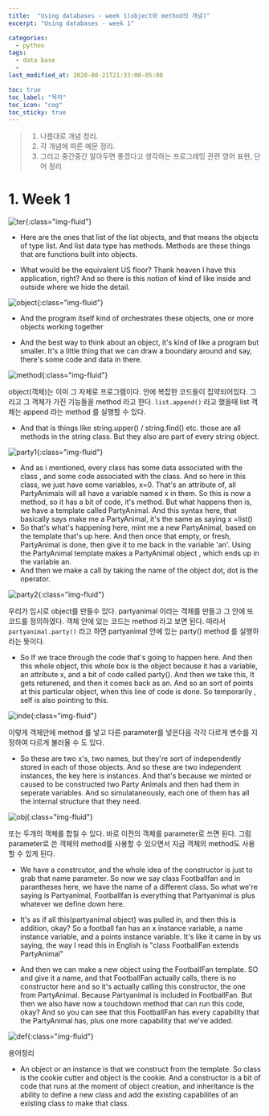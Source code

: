 ```yaml
---
title:  "Using databases - week 1(object와 method의 개념)"
excerpt: "Using databases - week 1"

categories:
  - python
tags:
  - data base
  - 
last_modified_at: 2020-08-21T21:33:00-05:00

toc: true
toc_label: "목차"
toc_icon: "cog"
toc_sticky: true
---
```


> 1. 나름대로 개념 정리.  
> 2. 각 개념에 따른 예문 정리.  
> 3. 그리고 중간중간 알아두면 좋겠다고 생각하는 프로그래밍 관련 영어 표현, 단어 정리


# 1. Week 1

![ter](https://yeonghunko.github.io/assets/img/coursera-python/ter.png){:class="img-fluid"}

- Here are the ones that list of the list objects, and that means the objects of type list. And list data type has methods. Methods are these things that are functions built into objects. 

- What would be the equivalent US floor? Thank heaven I have this application, right? And so there is this notion of kind of  like inside and outside where we hide the detail. 


![object](https://yeonghunko.github.io/assets/img/coursera-python/obeject.png){:class="img-fluid"}

- And the program itself kind of orchestrates these objects, one or more objects working together


- And the best way to think about an object, it's kind of like a program but smaller. It's a little thing that we can draw a boundary around and say, there's some code and data in there. 



![method](https://yeonghunko.github.io/assets/img/coursera-python/method.png){:class="img-fluid"}

object(객체)는 이미 그 자체로 프로그램이다. 안에 복잡한 코드들이 집약되어있다. 그리고 그 객체가 가진 기능들을 method 라고 한다. `list.append()` 라고 했을때 list 객체는 append 라는 method 를 실행할 수 있다. 

- And that is things like string.upper() /  string.find() etc. those are all methods in the string class. But they also are part of every string object.



![party1](https://yeonghunko.github.io/assets/img/coursera-python/party1.png){:class="img-fluid"}

- And as i mentioned, every class has some data associated with the class , and some code associated with the class. And so here in this class, we just have some variables, x=0. That's an attribute of, all PartyAnimals will all have a variable named x in them. So this is now a method, so it has a bit of code, it's method. But what happens then is, we have a template called PartyAnimal. And this syntax here, that basically says make me a PartyAnimal, it's the same as saying x =list()
-    So that's what's happening here, mint me a new PartyAnimal, based on the template that's up here. And then once that empty, or fresh, PartyAnimal is done, then give it to me back in the variable 'an'. Using the PartyAnimal template makes a PartyAnimal object , which ends up in the variable an. 
-  And then we make a call by taking the name of the object dot, dot is the operator. 
	


![party2](https://yeonghunko.github.io/assets/img/coursera-python/party2.png){:class="img-fluid"}

우리가 임시로 object를 만들수 있다. partyanimal 이라는 객체를 만들고 그 안에 또 코드를 정의하였다. 객체 안에 있는 코드는 method 라고 보면 된다. 따라서 `partyanimal.party()` 라고 하면 partyanimal 안에 있는 party() method 를 실행하라는 뜻이다.

- So If we trace through the code that's going to happen here. And then this whole object, this whole box is the object because it has a variable, an attribute x, and a bit of code called party(). And then we take this, It gets returened, and then it comes back as an. And so an sort of points at this particular object, when this line of code is done. So temporarily , self is also pointing to this. 


![inde](https://yeonghunko.github.io/assets/img/coursera-python/inde.png){:class="img-fluid"}

이렇게 객체안에 method 를 넣고 다른 parameter를 넣은다음 각각 다르게 변수를 지정하여 다르게 불러올 수 도 있다.

- So these are two x's, two names, but they're sort of independently stored in each of those objects. And so these are two independent instances, the key here is instances. And that's because we minted or caused to be constructed two Party Animals and then had them in seperate variables. And so simulataneously, each one of them has all the internal structure that they need.


![obj](https://yeonghunko.github.io/assets/img/coursera-python/obj.png){:class="img-fluid"}

또는 두개의 객체를 합칠 수 있다. 바로 이전의 객체를 parameter로 쓰면 된다. 그럼 parameter로 쓴 객체의 method를 사용할 수 있으면서 지금 객체의 method도 사용할 수 있게 된다.

- We have a constrcutor, and the whole idea of the constructor is just to grab that name parameter. So now we say class Footballfan and in parantheses here, we have the name of a different class. So what we're saying is Partyanimal, Footballfan is everything that Partyanimal is plus whatever we define down here. 

- It's as if all this(partyanimal object) was pulled in, and then this is addition, okay? So a football fan has an x instance variable, a name instance variable, and a points instance variable. It's like it came in by us saying, the way I read this in English is "class FootballFan extends PartyAnimal"

- And then we can make a new object using the FootballFan template. SO and give it a name, and that FootballFan actually calls, there is no constructor here and so it's actually calling this constructor, the one from PartyAnimal. Because Partyanimal is included in FootballFan. But then we also have now a touchdown method that can run this code, okay? And so you can see that this FootballFan has every capability that the PartyAnimal has, plus one more capability that we've added. 



![def](https://yeonghunko.github.io/assets/img/coursera-python/def.png){:class="img-fluid"}

용어정리

- An object or an instance is that we construct from the template. So class is the cookie cutter and object is the cookie. And a constructor is a bit of code that runs at the moment of object creation, and inheritance is the ability to define a new class and add the existing capabilites of an existing class to make that class.




